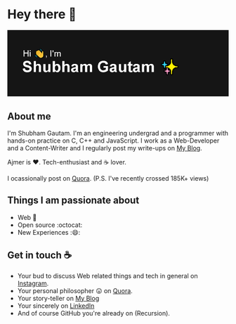 # Hey there :wave:

<img src="https://github.com/ishubham21/ishubham21/blob/master/resources/banner.png" alt="Hello world">

## About me

I'm Shubham Gautam. I'm an engineering undergrad and a programmer with hands-on practice on C, C++ and JavaScript. I work as a Web-Developer and a Content-Writer and I regularly post my write-ups on [My Blog](https://ishubham21.github.io/myblog/). 

Ajmer is :heart:. Tech-enthusiast and :coffee: lover. 

I ocassionally post on [Quora](https://www.quora.com/profile/Shubham-Gautam-278). (P.S. I've recently crossed 185K+ views)  


## Things I am passionate about

- Web :robot:
- Open source :octocat:
- New Experiences :😄:

## Get in touch :coffee:

- Your bud to discuss Web related things and tech in general on [Instagram](https://instagram.com/imxshubham).
- Your personal philosopher :stuck_out_tongue: on [Quora](https://www.quora.com/profile/Shubham-Gautam-278).
- Your story-teller on [My Blog](https://ishubham21.github.io/myblog/)
- Your sincerely on [LinkedIn](https://www.linkedin.com/in/shubham-gautam-433019191/)
- And of course GitHub you're already on (Recursion).

<!--
## Some projects 

- Community website - [Techknights](https://www.techknightsrtu.com/).
- My blog - [Shubham](https://ishubham21.github.io/myblog/).
- Restaurant website - [Template](https://ishubham21.github.io/Restro_Template/).
- Portfolio website - [Shubham](https://ishubham21.github.io/Shubham/). -->

